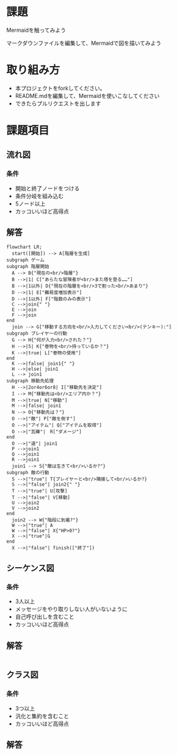# 課題
Mermaidを触ってみよう

マークダウンファイルを編集して、Mermaidで図を描いてみよう

# 取り組み方
* 本プロジェクトをforkしてください。
* README.mdを編集して、Mermaidを使いこなしてください
* できたらプルリクエストを出します

# 課題項目
## 流れ図
### 条件
- 開始と終了ノードをつける
- 条件分岐を組み込む
- 5ノード以上
- カッコいいほど高得点

## 解答
```mermaid
flowchart LR;
  start([開始]) --> A[階層を生成]
subgraph ゲーム
subgraph 階層開始
  A --> B{"現在の<br/>階層"}
  B -->|1| C["あらたな冒険者が<br/>また塔を登る……"]
  B -->|1以外| D{"現在の階層を<br/>3で割った<br/>あまり"}
  D -->|1| E["難易度増加表示"]
  D -->|1以外| F["階数のみの表示"]
  C -->join{" "}
  E -->join
  F -->join
end
  join --> G["移動する方向を<br/>入力してください<br/>(テンキー):"]
subgraph プレイヤーの行動
  G --> H{"何が入力<br/>された？"}
  H -->|5| K{"巻物を<br/>持っているか？"}
  K -->|true| L["巻物の使用"]
end
  K -->|false| join1{" "}
  H -->|else| join1
  L --> join1
subgraph 移動先処理
  H -->|2or4or6or8| I["移動先を決定"]
  I --> M{"移動先は<br/>エリア内か？"}
  M -->|true| N["移動"]
  M -->|false| join1
  N --> O{"移動先は？"}
  O -->|"敵"| P["敵を倒す"]
  O -->|"アイテム"| Q["アイテムを取得"]
  O -->|"瓦礫"|　R["ダメージ"]
end
  O -->|"道"| join1
  P -->join1
  Q -->join1
  R -->join1
  join1 --> S{"敵は生きて<br/>いるか?"}
subgraph 敵の行動
  S -->|"true"| T{プレイヤーと<br/>隣接して<br/>いるか?}
  S -->|"false"| join2{" "}
  T -->|"true"| U[攻撃]
  T -->|"false"| V[移動]
  U -->join2
  V -->join2
end
  join2 --> W{"階段に到着?"}
  W -->|"true"| A
  W -->|"false"| X{"HP>0?"}
  X -->|"true"|G
end
  X -->|"false"| finish(["終了"])
```

## シーケンス図
### 条件
- 3人以上
- メッセージをやり取りしない人がいないように
- 自己呼び出しを含むこと
- カッコいいほど高得点

## 解答
```mermaid
```

## クラス図

### 条件
- 3つ以上
- 汎化と集約を含むこと
- カッコいいほど高得点

## 解答
